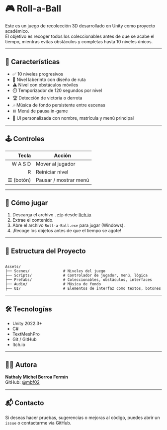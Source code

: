 # 🎮 Roll-a-Ball

Este es un juego de recolección 3D desarrollado en Unity como proyecto académico.  
El objetivo es recoger todos los coleccionables antes de que se acabe el tiempo, mientras evitas obstáculos y completas hasta 10 niveles únicos.

---

## 📌 Características

- ✅ 10 niveles progresivos
- 🧠 Nivel laberinto con diseño de ruta
- ⚠️ Nivel con obstáculos móviles
- ⏱️ Temporizador de 120 segundos por nivel
- 🏆 Detección de victoria o derrota
- 🎶 Música de fondo persistente entre escenas
- ⏸️ Menú de pausa in-game
- 🎨 UI personalizada con nombre, matrícula y menú principal

---

## 🕹️ Controles

| Tecla | Acción             |
|------:|--------------------|
| W A S D | Mover al jugador  |
| R       | Reiniciar nivel   |
| ☰ (botón) | Pausar / mostrar menú |

---

## 🧪 Cómo jugar

1. Descarga el archivo `.zip` desde [Itch.io](https://mbf02.itch.io/roll-a-ball-nathalyberroa)
2. Extrae el contenido.
3. Abre el archivo `Roll-a-Ball.exe` para jugar (Windows).
4. ¡Recoge los objetos antes de que el tiempo se agote!

---

## 📂 Estructura del Proyecto

```

Assets/
├── Scenes/               # Niveles del juego
├── Scripts/              # Controlador de jugador, menú, lógica
├── Prefabs/              # Coleccionables, obstáculos, interfaces
├── Audio/                # Música de fondo
├── UI/                   # Elementos de interfaz como textos, botones

```

---

## 🛠️ Tecnologías

- Unity 2022.3+
- C#
- TextMeshPro
- Git / GitHub
- Itch.io

---

## 👩‍💻 Autora

**Nathaly Michel Berroa Fermín**    
GitHub: [@mbf02](https://github.com/mbf02)

---

## 📬 Contacto

Si deseas hacer pruebas, sugerencias o mejoras al código, puedes abrir un `issue` o contactarme vía GitHub.


